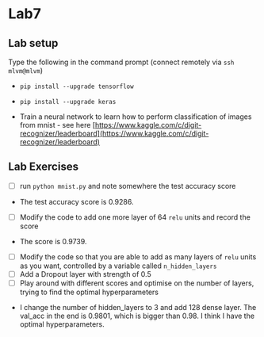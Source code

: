 # Lab7

## Lab setup

Type the following in the command prompt (connect remotely via ``ssh mlvm@mlvm``)

* ``pip install --upgrade tensorflow``
* ``pip install --upgrade keras`` 

* Train a neural network to learn how to perform classification of images from mnist - see here [https://www.kaggle.com/c/digit-recognizer/leaderboard](https://www.kaggle.com/c/digit-recognizer/leaderboard)

## Lab Exercises 

- [ ] run ``python mnist.py`` and note somewhere the test accuracy score
* The test accuracy score is 0.9286.
- [ ] Modify the code to add one more layer of 64 ``relu`` units and record the score
* The score is 0.9739.
- [ ] Modify the code so that you are able to add as many layers of ``relu`` units as you want, controlled by a variable called ``n_hidden_layers``
- [ ] Add a Dropout layer with strength of 0.5
- [ ] Play around with different scores and optimise on the number of layers, trying to find the optimal hyperparameters
* I change the number of hidden_layers to 3 and add 128 dense layer. The val_acc in the end is 0.9801, which is bigger than 0.98. 
  I think I have the optimal hyperparameters. 

